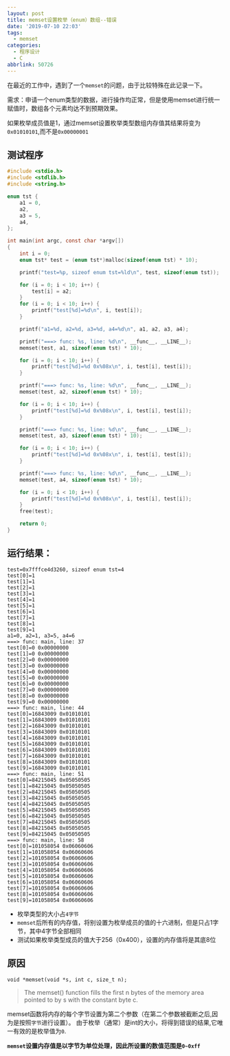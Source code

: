 ```yaml
---
layout: post
title: memset设置枚举（enum）数组--错误
date: '2019-07-10 22:03'
tags:
  - memset
categories:
  - 程序设计
  - C
abbrlink: 50726
---
```


在最近的工作中，遇到了一个`memset`的问题，由于比较特殊在此记录一下。

需求：申请一个enum类型的数据，进行操作均正常，但是使用memset进行统一赋值时，数组各个元素均达不到预期效果。

如果枚举成员值是1，通过memset设置枚举类型数组内存值其结果将变为`0x01010101`,而不是`0x00000001`

<!--more-->

## 测试程序

``` C
#include <stdio.h>
#include <stdlib.h>
#include <string.h>

enum tst {
	a1 = 0,
	a2,
	a3 = 5,
	a4,
};

int main(int argc, const char *argv[])
{
	int i = 0;
	enum tst* test = (enum tst*)malloc(sizeof(enum tst) * 10);

	printf("test=%p, sizeof enum tst=%ld\n", test, sizeof(enum tst));

	for (i = 0; i < 10; i++) {
		test[i] = a2;
	}
	for (i = 0; i < 10; i++) {
		printf("test[%d]=%d\n", i, test[i]);
	}

	printf("a1=%d, a2=%d, a3=%d, a4=%d\n", a1, a2, a3, a4);

	printf("===> func: %s, line: %d\n", __func__, __LINE__);
	memset(test, a1, sizeof(enum tst) * 10);

	for (i = 0; i < 10; i++) {
		printf("test[%d]=%d 0x%08x\n", i, test[i], test[i]);
	}

	printf("===> func: %s, line: %d\n", __func__, __LINE__);
	memset(test, a2, sizeof(enum tst) * 10);

	for (i = 0; i < 10; i++) {
		printf("test[%d]=%d 0x%08x\n", i, test[i], test[i]);
	}

	printf("===> func: %s, line: %d\n", __func__, __LINE__);
	memset(test, a3, sizeof(enum tst) * 10);

	for (i = 0; i < 10; i++) {
		printf("test[%d]=%d 0x%08x\n", i, test[i], test[i]);
	}

	printf("===> func: %s, line: %d\n", __func__, __LINE__);
	memset(test, a4, sizeof(enum tst) * 10);

	for (i = 0; i < 10; i++) {
		printf("test[%d]=%d 0x%08x\n", i, test[i], test[i]);
	}
	free(test);

	return 0;
}
```

## 运行结果：

```
test=0x7fffce4d3260, sizeof enum tst=4
test[0]=1
test[1]=1
test[2]=1
test[3]=1
test[4]=1
test[5]=1
test[6]=1
test[7]=1
test[8]=1
test[9]=1
a1=0, a2=1, a3=5, a4=6
===> func: main, line: 37
test[0]=0 0x00000000
test[1]=0 0x00000000
test[2]=0 0x00000000
test[3]=0 0x00000000
test[4]=0 0x00000000
test[5]=0 0x00000000
test[6]=0 0x00000000
test[7]=0 0x00000000
test[8]=0 0x00000000
test[9]=0 0x00000000
===> func: main, line: 44
test[0]=16843009 0x01010101
test[1]=16843009 0x01010101
test[2]=16843009 0x01010101
test[3]=16843009 0x01010101
test[4]=16843009 0x01010101
test[5]=16843009 0x01010101
test[6]=16843009 0x01010101
test[7]=16843009 0x01010101
test[8]=16843009 0x01010101
test[9]=16843009 0x01010101
===> func: main, line: 51
test[0]=84215045 0x05050505
test[1]=84215045 0x05050505
test[2]=84215045 0x05050505
test[3]=84215045 0x05050505
test[4]=84215045 0x05050505
test[5]=84215045 0x05050505
test[6]=84215045 0x05050505
test[7]=84215045 0x05050505
test[8]=84215045 0x05050505
test[9]=84215045 0x05050505
===> func: main, line: 58
test[0]=101058054 0x06060606
test[1]=101058054 0x06060606
test[2]=101058054 0x06060606
test[3]=101058054 0x06060606
test[4]=101058054 0x06060606
test[5]=101058054 0x06060606
test[6]=101058054 0x06060606
test[7]=101058054 0x06060606
test[8]=101058054 0x06060606
test[9]=101058054 0x06060606
```
- 枚举类型的大小占`4字节`
- `memset`后所有的内存值，将别设置为枚举成员的值的十六进制，但是只占1字节，其中4字节全部相同
- 测试如果枚举类型成员的值大于256（0x400），设置的内存值将是其底8位

## 原因

```
void *memset(void *s, int c, size_t n);
```
> The memset() function fills the first n bytes of the memory area pointed to by s with the constant byte c.

memset函数将内存的每个字节设置为第二个参数（在第二个参数被截断之后,因为是按照`字节`进行设置）。 由于枚举（通常）是int的大小，将得到错误的结果,它唯一有效的是枚举值为`0`.

**`memset`设置内存值是以字节为单位处理，因此所设置的数值范围是`0~0xff`**

